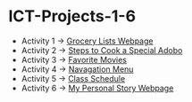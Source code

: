 # ICT-Projects-1-6

- Activity 1 -> [Grocery Lists Webpage](./Activity%201%20~%20Grocery%20Lists.html)
- Activity 2 -> [Steps to Cook a Special Adobo](./Activity%202%20~%20Step-To%20Cook%20A%20DIsh.html)
- Activity 3 -> [Favorite Movies](./Activity%203%20~%20favorite-movie-genres.html)
- Activity 4 -> [Navagation Menu](./Acitivity%204%20~%20Navigation%20menu.html)
- Activity 5 -> [Class Schedule](./Acitivity%205%20~%20Class%20schedule.html)
- Activity 6 -> [My Personal Story Webpage](./Acitivity%206%20~%20My%20personal%20webpage%20using%20lists.html)
